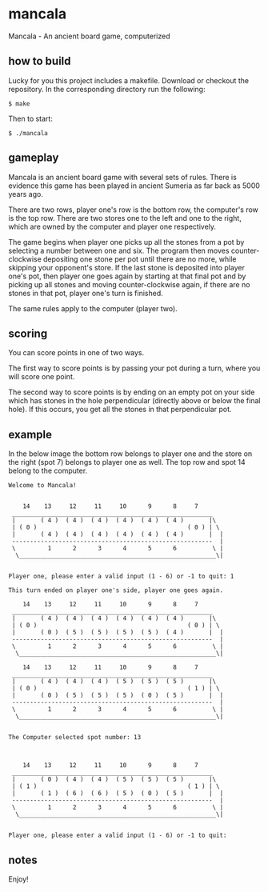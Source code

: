 # mancala
Mancala - An ancient board game, computerized

## how to build

Lucky for you this project includes a makefile. Download or checkout the repository. In the corresponding directory 
run the following:

    $ make

Then to start:

    $ ./mancala
    
## gameplay

Mancala is an ancient board game with several sets of rules. There is evidence this game has been played in ancient Sumeria as
far back as 5000 years ago.

There are two rows, player one's row is the bottom row, the computer's row is the top row. There are two stores one to the
left and one to the right, which are owned by the computer and player one respectively.

The game begins when player one picks up all the stones from a pot by selecting a number between one and six. The program
then moves counter-clockwise depositing one stone per pot until there are no more, while skipping your opponent's store. 
If the last stone is deposited into player one's pot, then player one goes again by starting at that final pot and by 
picking up all stones and moving counter-clockwise again, if there are no stones in that pot, player one's turn is finished. 

The same rules apply to the computer (player two).

## scoring

You can score points in one of two ways.

The first way to score points is by passing your pot during a turn, where you will score one point.

The second way to score points is by ending on an empty pot on your side which has stones in the hole perpendicular (directly
above or below the final hole). If this occurs, you get all the stones in that perpendicular pot.

## example

In the below image the bottom row belongs to player one and the store on the right (spot 7) belongs to player one as well. The top row and spot 14 belong to the computer.

    Welcome to Mancala!
    
    
        14    13     12     11     10      9      8     7  
     ________________________________________________________
     |       ( 4 )  ( 4 )  ( 4 )  ( 4 )  ( 4 )  ( 4 )       |\
     | ( 0 )                                          ( 0 ) | \
     |       ( 4 )  ( 4 )  ( 4 )  ( 4 )  ( 4 )  ( 4 )       |  |
     --------------------------------------------------------  |
     \         1      2      3      4      5      6          \ |
      \_______________________________________________________\|
    
    
    Player one, please enter a valid input (1 - 6) or -1 to quit: 1
    
    This turn ended on player one's side, player one goes again.
    
        14    13     12     11     10      9      8     7  
     ________________________________________________________
     |       ( 4 )  ( 4 )  ( 4 )  ( 4 )  ( 4 )  ( 4 )       |\
     | ( 0 )                                          ( 0 ) | \
     |       ( 0 )  ( 5 )  ( 5 )  ( 5 )  ( 5 )  ( 4 )       |  |
     --------------------------------------------------------  |
     \         1      2      3      4      5      6          \ |
      \_______________________________________________________\|
    
        14    13     12     11     10      9      8     7  
     ________________________________________________________
     |       ( 4 )  ( 4 )  ( 4 )  ( 5 )  ( 5 )  ( 5 )       |\
     | ( 0 )                                          ( 1 ) | \
     |       ( 0 )  ( 5 )  ( 5 )  ( 5 )  ( 0 )  ( 5 )       |  |
     --------------------------------------------------------  |
     \         1      2      3      4      5      6          \ |
      \_______________________________________________________\|
    
    
    The Computer selected spot number: 13
    
    
    
        14    13     12     11     10      9      8     7  
     ________________________________________________________
     |       ( 0 )  ( 4 )  ( 4 )  ( 5 )  ( 5 )  ( 5 )       |\
     | ( 1 )                                          ( 1 ) | \
     |       ( 1 )  ( 6 )  ( 6 )  ( 5 )  ( 0 )  ( 5 )       |  |
     --------------------------------------------------------  |
     \         1      2      3      4      5      6          \ |
      \_______________________________________________________\|
    
    
    Player one, please enter a valid input (1 - 6) or -1 to quit:      

## notes

Enjoy!
